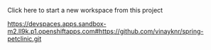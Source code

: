 
Click here to start a new workspace from this project 

https://devspaces.apps.sandbox-m2.ll9k.p1.openshiftapps.com#https://github.com/vinayknr/spring-petclinic.git

